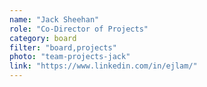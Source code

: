 ```yaml
---
name: "Jack Sheehan"
role: "Co-Director of Projects"
category: board
filter: "board,projects"
photo: "team-projects-jack"
link: "https://www.linkedin.com/in/ejlam/"
---
```

